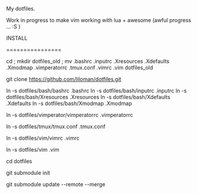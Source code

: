 
My dotfiles. 

Work in progress to make vim working with lua + awesome (awful progress ... :S )


INSTALL

================

cd ; mkdir dotfiles_old ; mv .bashrc .inputrc .Xresources .Xdefaults .Xmodmap .vimperatorrc .tmux.conf .vimrc .vim dotfiles_old

git clone https://github.com/liloman/dotfiles.git 

ln -s dotfiles/bash/bashrc .bashrc
ln -s dotfiles/bash/inputrc .inputrc
ln -s dotfiles/bash/Xresources .Xresources
ln -s dotfiles/bash/Xdefaults .Xdefaults
ln -s dotfiles/bash/Xmodmap .Xmodmap


ln -s dotfiles/vimperator/vimperatorrc .vimperatorrc

ln -s dotfiles/tmux/tmux.conf .tmux.conf

ln -s dotfiles/vim/vimrc .vimrc

ln -s dotfiles/vim .vim

cd dotfiles

git submodule init

git submodule update --remote --merge
